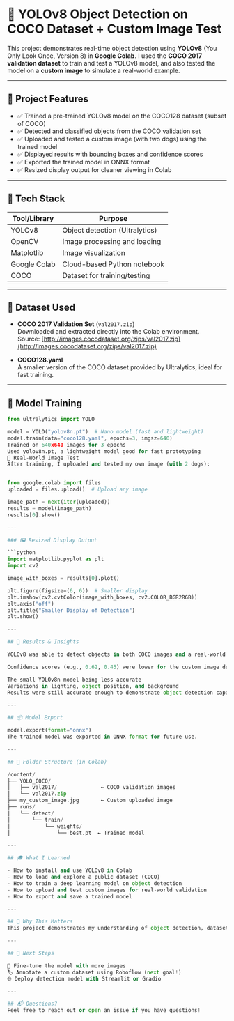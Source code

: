 # 🧠 YOLOv8 Object Detection on COCO Dataset + Custom Image Test

This project demonstrates real-time object detection using **YOLOv8** (You Only Look Once, Version 8) in **Google Colab**. I used the **COCO 2017 validation dataset** to train and test a YOLOv8 model, and also tested the model on a **custom image** to simulate a real-world example.

---

## 📸 Project Features

- ✅ Trained a pre-trained YOLOv8 model on the COCO128 dataset (subset of COCO)  
- ✅ Detected and classified objects from the COCO validation set  
- ✅ Uploaded and tested a custom image (with two dogs) using the trained model  
- ✅ Displayed results with bounding boxes and confidence scores  
- ✅ Exported the trained model in ONNX format  
- ✅ Resized display output for cleaner viewing in Colab  

---

## 🚀 Tech Stack

| Tool/Library   | Purpose                        |
|----------------|--------------------------------|
| YOLOv8         | Object detection (Ultralytics) |
| OpenCV         | Image processing and loading   |
| Matplotlib     | Image visualization            |
| Google Colab   | Cloud-based Python notebook    |
| COCO           | Dataset for training/testing   |

---

## 📂 Dataset Used

- **COCO 2017 Validation Set** (`val2017.zip`)  
  Downloaded and extracted directly into the Colab environment.  
  Source: [http://images.cocodataset.org/zips/val2017.zip](http://images.cocodataset.org/zips/val2017.zip)

- **COCO128.yaml**  
  A smaller version of the COCO dataset provided by Ultralytics, ideal for fast training.

---

## 🧪 Model Training

```python
from ultralytics import YOLO

model = YOLO("yolov8n.pt")  # Nano model (fast and lightweight)
model.train(data="coco128.yaml", epochs=3, imgsz=640)
Trained on 640x640 images for 3 epochs
Used yolov8n.pt, a lightweight model good for fast prototyping
🧷 Real-World Image Test
After training, I uploaded and tested my own image (with 2 dogs):


from google.colab import files
uploaded = files.upload()  # Upload any image

image_path = next(iter(uploaded))
results = model(image_path)
results[0].show()

---

### 🖼️ Resized Display Output

```python
import matplotlib.pyplot as plt
import cv2

image_with_boxes = results[0].plot()

plt.figure(figsize=(6, 6))  # Smaller display
plt.imshow(cv2.cvtColor(image_with_boxes, cv2.COLOR_BGR2RGB))
plt.axis("off")
plt.title("Smaller Display of Detection")
plt.show()

---

## 🎯 Results & Insights

YOLOv8 was able to detect objects in both COCO images and a real-world uploaded image.

Confidence scores (e.g., 0.62, 0.45) were lower for the custom image due to:

The small YOLOv8n model being less accurate
Variations in lighting, object position, and background
Results were still accurate enough to demonstrate object detection capabilities.

---

## 📦 Model Export

model.export(format="onnx")
The trained model was exported in ONNX format for future use.

---

## 📁 Folder Structure (in Colab)

/content/
├── YOLO_COCO/
│   ├── val2017/              ← COCO validation images
│   └── val2017.zip
├── my_custom_image.jpg       ← Custom uploaded image
├── runs/
│   └── detect/
│       └── train/
│           └── weights/
│               └── best.pt  ← Trained model

---

## 🎓 What I Learned

- How to install and use YOLOv8 in Colab
- How to load and explore a public dataset (COCO)
- How to train a deep learning model on object detection
- How to upload and test custom images for real-world validation
- How to export and save a trained model

---

## 💼 Why This Matters
This project demonstrates my understanding of object detection, dataset usage, and model inference — all essential skills for a Computer Vision Engineer.

---

## 📌 Next Steps

🔄 Fine-tune the model with more images
🏷️ Annotate a custom dataset using Roboflow (next goal!)
🌐 Deploy detection model with Streamlit or Gradio

---

## 📬 Questions?
Feel free to reach out or open an issue if you have questions!
